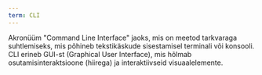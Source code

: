 ```yaml
---
term: CLI
---
```


Akronüüm "Command Line Interface" jaoks, mis on meetod tarkvaraga suhtlemiseks, mis põhineb tekstikäskude sisestamisel terminali või konsooli. CLI erineb GUI-st (Graphical User Interface), mis hõlmab osutamisinteraktsioone (hiirega) ja interaktiivseid visuaalelemente.